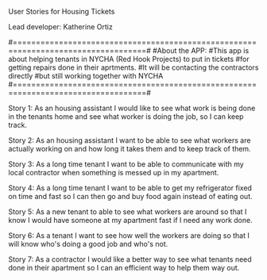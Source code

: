 User Stories for Housing Tickets

Lead developer: Katherine Ortiz

#===================================================================================#
#About the APP:
#This app is about helping tenants in NYCHA (Red Hook Projects) to put in tickets 
#for getting repairs done in their aprtments.
#It will be contacting the contractors directly 
#but still working together with NYCHA 
#===================================================================================#

Story 1:  As an housing assistant I would like to see what work is being done in the tenants home and see what worker is doing the job, so I can keep track.

Story 2: As an housing assistant I want to be able to see what workers are actually working on and how long it takes them and to keep track of them.

Story 3: As a long time tenant I want to be able to communicate with my local contractor when something is messed up in my apartment.

Story 4: As a long time tenant I want to be able to get my refrigerator fixed on time and fast so I can then go and buy food again instead of eating out.

Story 5: As a new tenant to able to see what workers are around so that I know I would have someone at my apartment fast if I need any work done.

Story 6: As a tenant I want to see how well the workers are doing so that I will know who's doing a good job and who's not.

Story 7: As a contractor I would like a better way to see what tenants need done in their apartment so I can an efficient way to help them way out.

